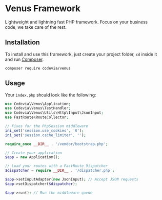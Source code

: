# Venus Framework
Lightweight and lightning fast PHP framework. Focus on your business code, we take care of the rest.

## Installation

To install and use this framework, just create your project folder, `cd` inside it and run [Composer](https://getcomposer.org).

```
composer require codevia/venus
```

## Usage

Your `index.php` should look like the following:

```php
use Codevia\Venus\Application;
use Codevia\Venus\TestHandler;
use Codevia\Venus\Utils\Http\Input\JsonInput;
use FastRoute\RouteCollector;

// Fixes for the PhpSession middleware
ini_set('session.use_cookies', '0');
ini_set('session.cache_limiter', '');

require_once __DIR__ . '/vendor/bootstrap.php';

// Create your application
$app = new Application();

// Load your routes with a FastRoute Dispatcher
$dispatcher = require __DIR__ . '/dispatcher.php';

$app->setInputAdapter(new JsonInput); // Accept JSON requests
$app->setDispatcher($dispatcher);

$app->run(); // Run the middleware queue

```